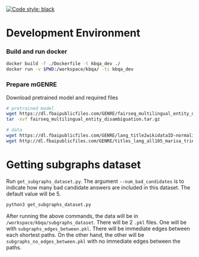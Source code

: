 [![Code style: black](https://img.shields.io/badge/code%20style-black-000000.svg)](https://github.com/psf/black)

# Development Environment

### Build and run docker
```bash
docker build -f ./Dockerfile -t kbqa_dev ./
docker run -v $PWD:/workspace/kbqa/ -ti kbqa_dev
```

### Prepare mGENRE

Download pretrained model and required files
```bash
# pretrained model
wget https://dl.fbaipublicfiles.com/GENRE/fairseq_multilingual_entity_disambiguation.tar.gz
tar -xvf fairseq_multilingual_entity_disambiguation.tar.gz

# data
wget https://dl.fbaipublicfiles.com/GENRE/lang_title2wikidataID-normalized_with_redirect.pkl
wget http://dl.fbaipublicfiles.com/GENRE/titles_lang_all105_marisa_trie_with_redirect.pkl
```

# Getting subgraphs dataset

Run `get_subgraphs_dataset.py`. The argument `--num_bad_candidates` is to indicate how many bad candidate answers are included in this dataset. The default value will be 5. 

```bash
python3 get_subgraphs_dataset.py
```

After running the above commands, the data will be in `/workspace/kbqa/subgraphs_dataset`. There will be 2 `.pkl` files. One will be with `subgraphs_edges_between.pkl`. There will be immediate edges between each shortest paths. On the other hand, the other will be `subgraphs_no_edges_between.pkl` with no immediate edges between the paths. 
